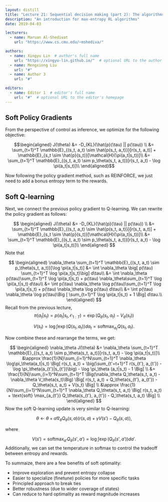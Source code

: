 ```yaml
---
layout: distill
title: "Lecture 21: Sequential decision making (part 2): The algorithms"
description: "An introduction for max-entropy RL algorithms"
date: 2019-04-03

lecturers:
  - name: Maruan Al-Shedivat
    url: "https://www.cs.cmu.edu/~mshediva/"

authors:
  - name: Xingyu Lin  # author's full name
    url: "https://xingyu-lin.github.io/"  # optional URL to the author's homepage
  - name: Mengxiong Liu
    url: "#"
  - name: Author 3
    url: "#"

editors:
  - name: Editor 1  # editor's full name
    url: "#"  # optional URL to the editor's homepage
---
```


## Soft Policy Gradients
From the perspective of control as inference, we optimize for the following objective:



$$\begin{aligned}
J(\theta) &= -D_{KL}(\hat{p}(\tau) || p(\tau)) \\
&= \sum_{t=1}^T \mathbb{E}_{(s_t, a_t) \sim \hat{p(s_t, a_t)}}[r(s_t, a_t)] + \mathbb{E}_{s_t \sim \hat{p}(s_t)}[\mathcal{H}(\pi(a_t|s_t))]\\
&= \sum_{t=1}^T \mathbb{E}_{(s_t, a_t) \sim p_\theta(s_t, a_t)}[r(s_t, a_t) - \log \pi(a_t|s_t)]\\
\end{aligned}​$$

Now following the policy gradient method, such as REINFORCE, we just need to add a bonus entropy term to the rewards.

## Soft Q-learning
Next, we connect the previous policy gradient to Q-learning. We can rewrite the policy gradient as follows:

$$
\begin{aligned}
J(\theta) &= -D_{KL}(\hat{p}(\tau) || p(\tau)) \\
&= \sum_{t=1}^T \mathbb{E}_{(s_t, a_t) \sim \hat{p(s_t, a_t)}}[r(s_t, a_t)] + \mathbb{E}_{s_t \sim \hat{p}(s_t)}[\mathcal{H}(\pi(a_t|s_t))]\\
&= \sum_{t=1}^T \mathbb{E}_{(s_t, a_t) \sim p_\theta(s_t, a_t)}[r(s_t, a_t) - \log \pi(a_t|s_t)]\\
\end{aligned}
$$
Note that

$$
\begin{aligned}
\nabla_\theta \sum_{t=1}^T \mathbb{E}_{(s_t, a_t) \sim p_\theta(s_t, a_t)}[\log \pi(a_t|s_t)] &= \int \nabla_\theta \big[ p(\tau) \sum_{t=1}^T \log \pi(a_t|s_t)\big] d\tau\\
&= \int \nabla_\theta p(\tau)\sum_{t=1}^T \log \pi(a_t|s_t) + p(\tau) \nabla_\theta\sum_{t=1}^T \log \pi(a_t|s_t) d\tau\\
&= \int p(\tau) \nabla_\theta \log p(\tau)\sum_{t=1}^T \log \pi(a_t|s_t) + p(\tau) \nabla_\theta \log p(\tau) d\tau\\
&= \int p(\tau) \nabla_\theta \log p(\tau)\Big [ \sum_{t=1}^T \log \pi(a_t|s_t) + 1 \Big] d\tau.\\
\end{aligned}
$$
Recall from the previous lecture,
$$
\pi(a_t|s_t) = p(a_t | s_t, \mathcal{O}_{1:T}) = \exp(Q_\theta(s_t, a_t) - V_\theta(s_t))
$$

$$
V(s_t) = \log \int \exp(Q(s_t, a_t))da_t = \text{softmax}_{a_t} Q(s_t, a_t).
$$

Now combine these and rearrange the terms, we get:

$$
\begin{aligned}
\nabla_\theta J(\theta) &= \nabla_\theta \sum_{t=1}^T \mathbb{E}_{(s_t, a_t) \sim p_\theta(s_t, a_t)}[r(s_t, a_t) - \log \pi(a_t|s_t)]\\
&\approx \frac{1}{N}\sum_{i=1}^N\sum_{t=1}^T \nabla_\theta \log\pi_\theta(a_t|s_t) \Big[ r(s_t, a_t) + \big(\sum_{t'=t+1}^T r(s_{t'}, a_{t'}) - \log \pi_\theta(a_{t'}|s_{t'})\big) - \log \pi_\theta (a_t|s_t) - 1 \Big] \\
&= \frac{1}{N}\sum_{i=1}^N\sum_{t=1}^T \Big(\nabla_\theta Q_\theta(s_t, a_t) - \nabla_\theta V_\theta(s_t)\Big) \Big[ r(s_t, a_t) +  Q_\theta(s_{t'}, a_{t'}) - Q_\theta(s_t, a_t) + V(s_t) \Big] \\
&\approx \frac{1}{N}\sum_{i=1}^N\sum_{t=1}^T \nabla_\theta Q_\theta(s_t, a_t) \Big[ r(s_t, a_t) + \text{soft} \max_{a_{t'}}  Q_\theta(s_{t'}, a_{t'}) - Q_\theta(s_t, a_t) \Big] \\
\end{aligned}
$$
Now the soft Q-learning update is very similar to Q-learning:

$$
\theta \gets \theta + \alpha\nabla_\theta Q_\theta(s,a)(r(s,a) + \gamma V(s') - Q_\theta(s,a)),
$$

where

$$
V(s') = \text{soft}\max_{a'} Q_\theta(s', a') = \log \int \exp (Q_\theta(s', a')) da'.
$$
Additionally, we can set the temperature in softmax to control the tradeoff between entropy and rewards.

To summaize, there are a few benefits of soft optimality:
 * Improve exploration and prevent entropy collapse
 * Easier to specialize (finetune) policies for more specific tasks
 * Principled approach to break ties
 * Better robustness (due to wider coverage of states)
 * Can reduce to hard optimality as reward magnitude increases